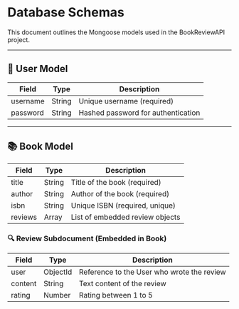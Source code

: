 # Database Schemas

This document outlines the Mongoose models used in the BookReviewAPI project.

---

## 👤 User Model

| Field     | Type    | Description                      |
|-----------|---------|----------------------------------|
| username  | String  | Unique username (required)       |
| password  | String  | Hashed password for authentication |

---

## 📚 Book Model

| Field     | Type    | Description                       |
|-----------|---------|-----------------------------------|
| title     | String  | Title of the book (required)      |
| author    | String  | Author of the book (required)     |
| isbn      | String  | Unique ISBN (required, unique)    |
| reviews   | Array   | List of embedded review objects   |

### 🔍 Review Subdocument (Embedded in Book)

| Field     | Type      | Description                                |
|-----------|-----------|--------------------------------------------|
| user      | ObjectId  | Reference to the User who wrote the review |
| content   | String    | Text content of the review                 |
| rating    | Number    | Rating between 1 to 5                      |

